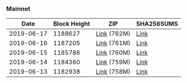 ### Mainnet

|    Date    | Block Height | ZIP | SHA256SUMS |
| ---------- | ------------ | --- | ---------- |
| 2019-06-17 | 1188627 | [Link](https://s3-ap-southeast-2.amazonaws.com/ion-bootstrap/mainnet/2019-06-17/bootstrap.dat.zip) (762M) | [Link](https://s3-ap-southeast-2.amazonaws.com/ion-bootstrap/mainnet/2019-06-17/SHA256SUMS) |
| 2019-06-16 | 1187205 | [Link](https://s3-ap-southeast-2.amazonaws.com/ion-bootstrap/mainnet/2019-06-16/bootstrap.dat.zip) (761M) | [Link](https://s3-ap-southeast-2.amazonaws.com/ion-bootstrap/mainnet/2019-06-16/SHA256SUMS) |
| 2019-06-15 | 1185786 | [Link](https://s3-ap-southeast-2.amazonaws.com/ion-bootstrap/mainnet/2019-06-15/bootstrap.dat.zip) (760M) | [Link](https://s3-ap-southeast-2.amazonaws.com/ion-bootstrap/mainnet/2019-06-15/SHA256SUMS) |
| 2019-06-14 | 1184360 | [Link](https://s3-ap-southeast-2.amazonaws.com/ion-bootstrap/mainnet/2019-06-14/bootstrap.dat.zip) (759M) | [Link](https://s3-ap-southeast-2.amazonaws.com/ion-bootstrap/mainnet/2019-06-14/SHA256SUMS) |
| 2019-06-13 | 1182938 | [Link](https://s3-ap-southeast-2.amazonaws.com/ion-bootstrap/mainnet/2019-06-13/bootstrap.dat.zip) (758M) | [Link](https://s3-ap-southeast-2.amazonaws.com/ion-bootstrap/mainnet/2019-06-13/SHA256SUMS) |
